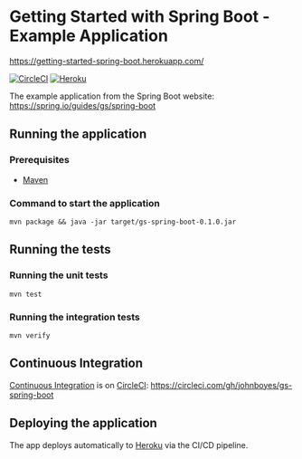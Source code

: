 # Getting Started with Spring Boot - Example Application

https://getting-started-spring-boot.herokuapp.com/

[![CircleCI](https://circleci.com/gh/johnboyes/gs-spring-boot.svg?style=svg)](https://circleci.com/gh/johnboyes/gs-spring-boot)
[![Heroku](http://heroku-badge.herokuapp.com/?app=getting-started-spring-boot&root=healthcheck.html)](https://getting-started-spring-boot.herokuapp.com/)

The example application from the Spring Boot website: https://spring.io/guides/gs/spring-boot

## Running the application

### Prerequisites

* [Maven](https://maven.apache.org/)

### Command to start the application

`mvn package && java -jar target/gs-spring-boot-0.1.0.jar`


## Running the tests

### Running the unit tests

`mvn test`

### Running the integration tests

`mvn verify`


## Continuous Integration

[Continuous Integration](https://en.wikipedia.org/wiki/Continuous_integration) is on [CircleCI](https://circleci.com/product/): https://circleci.com/gh/johnboyes/gs-spring-boot

## Deploying the application

The app deploys automatically to [Heroku](https://getting-started-spring-boot.herokuapp.com/) via the CI/CD pipeline.
